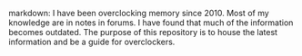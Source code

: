 markdown:
I have been overclocking memory since 2010. Most of my knowledge are in notes in forums. I have found that much of the information becomes outdated. The purpose of this repository is to house the latest information and be a guide for overclockers.
